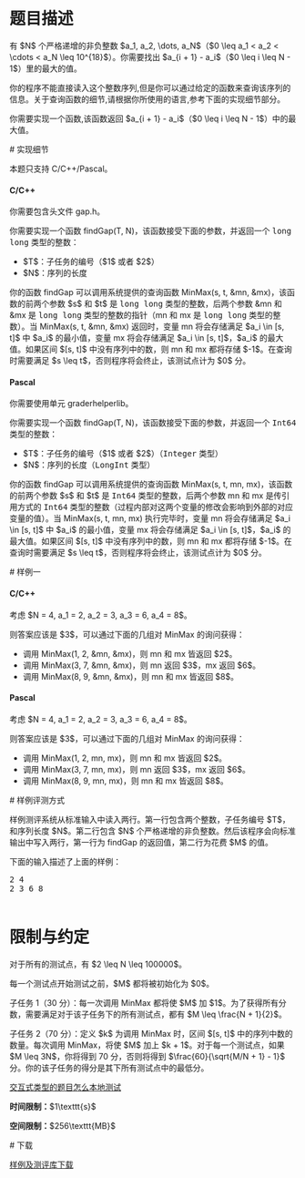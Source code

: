 # 题目描述

<p>有 $N$ 个严格递增的非负整数 $a_1, a_2, \dots, a_N$（$0 \leq a_1 &lt; a_2 &lt; \cdots &lt; a_N \leq 10^{18}$）。你需要找出 $a_{i + 1} - a_i$（$0 \leq i \leq N - 1$）里的最大的值。</p>
<p>你的程序不能直接读入这个整数序列,但是你可以通过给定的函数来查询该序列的信息。关于查询函数的细节,请根据你所使用的语言,参考下面的实现细节部分。</p>
<p>你需要实现一个函数,该函数返回    $a_{i + 1} - a_i$（$0 \leq i \leq N - 1$）中的最大值。</p>
# 实现细节


<p>本题只支持 C/C++/Pascal。</p>
<h4>C/C++</h4>
<p>你需要包含头文件 gap.h。</p>
<p>你需要实现一个函数 findGap(T, N)，该函数接受下面的参数，并返回一个 <samp>long long</samp> 类型的整数：</p>
<ul><li>$T$：子任务的编号（$1$ 或者 $2$）</li>
<li>$N$：序列的长度</li>
</ul><p>你的函数 findGap 可以调用系统提供的查询函数 MinMax(s, t, &amp;mn, &amp;mx)，该函数的前两个参数 $s$ 和 $t$ 是 <samp>long long</samp> 类型的整数，后两个参数 &amp;mn 和 &amp;mx 是 <samp>long long</samp> 类型的整数的指针（mn 和 mx 是 <samp>long long</samp> 类型的整数）。当 MinMax(s, t, &amp;mn, &amp;mx) 返回时，变量 mn 将会存储满足 $a_i \in [s, t]$ 中 $a_i$ 的最小值，变量 mx 将会存储满足 $a_i \in [s, t]$，$a_i$ 的最大值。如果区间 $[s, t]$ 中没有序列中的数，则 mn 和 mx 都将存储 $-1$。在查询时需要满足 $s \leq t$，否则程序将会终止，该测试点计为 $0$ 分。</p>
<h4>Pascal</h4>
<p>你需要使用单元 graderhelperlib。</p>
<p>你需要实现一个函数 findGap(T, N)，该函数接受下面的参数，并返回一个 <samp>Int64</samp> 类型的整数：</p>
<ul><li>$T$：子任务的编号（$1$ 或者 $2$）（<samp>Integer</samp> 类型）</li>
<li>$N$：序列的长度（<samp>LongInt</samp> 类型）</li>
</ul><p>你的函数 findGap 可以调用系统提供的查询函数 MinMax(s, t, mn, mx)，该函数的前两个参数 $s$ 和 $t$ 是 <samp>Int64</samp> 类型的整数，后两个参数 mn 和 mx 是传引用方式的 <samp>Int64</samp> 类型的整数（过程内部对这两个变量的修改会影响到外部的对应变量的值）。当 MinMax(s, t, mn, mx) 执行完毕时，变量 mn 将会存储满足 $a_i \in [s, t]$ 中 $a_i$ 的最小值，变量 mx 将会存储满足 $a_i \in [s, t]$，$a_i$ 的最大值。如果区间 $[s, t]$ 中没有序列中的数，则 mn 和 mx 都将存储 $-1$。在查询时需要满足 $s \leq t$，否则程序将会终止，该测试点计为 $0$ 分。</p>
# 样例一


<h4>C/C++</h4>
<p>考虑 $N = 4, a_1 = 2, a_2 = 3, a_3 = 6, a_4 = 8$。</p>
<p>则答案应该是 $3$，可以通过下面的几组对 MinMax 的询问获得：</p>
<ul><li>调用 MinMax(1, 2, &amp;mn, &amp;mx)，则 mn 和 mx 皆返回 $2$。</li>
<li>调用 MinMax(3, 7, &amp;mn, &amp;mx)，则 mn 返回 $3$，mx 返回 $6$。</li>
<li>调用 MinMax(8, 9, &amp;mn, &amp;mx)，则 mn 和 mx 皆返回 $8$。</li>
</ul><h4>Pascal</h4>
<p>考虑 $N = 4, a_1 = 2, a_2 = 3, a_3 = 6, a_4 = 8$。</p>
<p>则答案应该是 $3$，可以通过下面的几组对 MinMax 的询问获得：</p>
<ul><li>调用 MinMax(1, 2, mn, mx)，则 mn 和 mx 皆返回 $2$。</li>
<li>调用 MinMax(3, 7, mn, mx)，则 mn 返回 $3$，mx 返回 $6$。</li>
<li>调用 MinMax(8, 9, mn, mx)，则 mn 和 mx 皆返回 $8$。</li>
</ul># 样例评测方式


<p>样例测评系统从标准输入中读入两行。第一行包含两个整数，子任务编号 $T$，和序列长度 $N$。第二行包含 $N$ 个严格递增的非负整数。然后该程序会向标准输出中写入两行，第一行为 findGap 的返回值，第二行为花费 $M$ 的值。</p>
<p>下面的输入描述了上面的样例：</p>
<pre>2 4
2 3 6 8

</pre>

# 限制与约定


<p>对于所有的测试点，有 $2 \leq N \leq 100000$。</p>
<p>每一个测试点开始测试之前，$M$ 都将被初始化为 $0$。</p>
<p>子任务 1（30 分）：每一次调用 MinMax 都将使 $M$ 加 $1$。为了获得所有分数，需要满足对于该子任务下的所有测试点，都有 $M \leq \frac{N + 1}{2}$。</p>
<p>子任务 2（70 分）：定义 $k$ 为调用 MinMax 时，区间 $[s, t]$ 中的序列中数的数量。每次调用 MinMax，将使 $M$ 加上 $k + 1$。对于每一个测试点，如果 $M \leq 3N$，你将得到 70 分，否则将得到 $\frac{60}{\sqrt{M/N + 1} - 1}$ 分。你的该子任务的得分是其下所有测试点中的最低分。</p>
<p><a href="http://uoj.ac/faq">交互式类型的题目怎么本地测试</a></p>
<p><strong>时间限制：</strong>$1\texttt{s}$</p>
<p><strong>空间限制：</strong>$256\texttt{MB}$</p>
# 下载


<p><a href="/download.php?type=problem&amp;id=206">样例及测评库下载</a></p>
